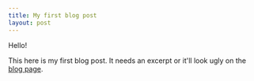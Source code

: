 ```yaml
---
title: My first blog post
layout: post
---
```


Hello!

This here is my first blog post. It needs an excerpt or it'll look ugly on the [blog page](/blog.html).
